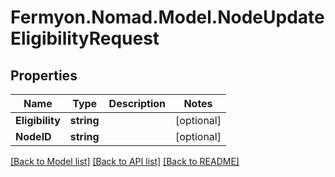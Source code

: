 # Fermyon.Nomad.Model.NodeUpdateEligibilityRequest

## Properties

Name | Type | Description | Notes
------------ | ------------- | ------------- | -------------
**Eligibility** | **string** |  | [optional] 
**NodeID** | **string** |  | [optional] 

[[Back to Model list]](../README.md#documentation-for-models) [[Back to API list]](../README.md#documentation-for-api-endpoints) [[Back to README]](../README.md)

